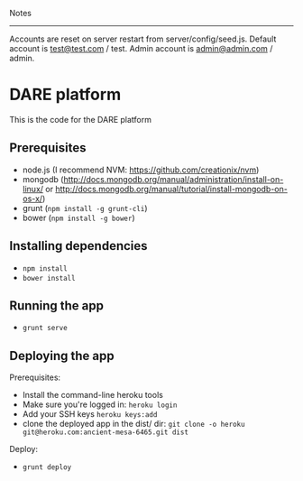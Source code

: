 
Notes
*************

Accounts are reset on server restart from server/config/seed.js. Default account is test@test.com / test. Admin account is admin@admin.com / admin.

DARE platform
=============

This is the code for the DARE platform

Prerequisites
-------------

* node.js (I recommend NVM: https://github.com/creationix/nvm)
* mongodb (http://docs.mongodb.org/manual/administration/install-on-linux/ or http://docs.mongodb.org/manual/tutorial/install-mongodb-on-os-x/)
* grunt (`npm install -g grunt-cli`)
* bower (`npm install -g bower`)

Installing dependencies
-----------------------

* `npm install`
* `bower install`

Running the app
---------------

* `grunt serve`


Deploying the app
-----------------

Prerequisites:

* Install the command-line heroku tools
* Make sure you're logged in: `heroku login`
* Add your SSH keys `heroku keys:add`
* clone the deployed app in the dist/ dir: `git clone -o heroku git@heroku.com:ancient-mesa-6465.git dist`

Deploy:
* `grunt deploy`

